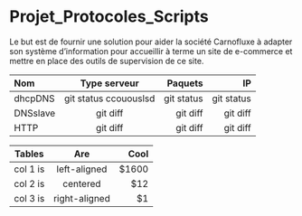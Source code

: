 ﻿
# Projet_Protocoles_Scripts
Le but est de  fournir une solution pour aider la société Carnofluxe à adapter son système d’information pour accueillir à terme un site de e-commerce et mettre en place des outils de supervision de ce site.




| Nom | Type serveur | Paquets | IP |
| :---         |     :---:      |          ---: |          ---: |
| dhcpDNS   | git status ccououslsd     | git status    | git status    |
| DNSslave     | git diff       | git diff      | git diff      |
| HTTP     | git diff       | git diff      | git diff      |

| Tables 	| Are 	| Cool 	|
|----------	|:-------------:	|------:	|
| col 1 is 	| left-aligned 	| $1600 	|
| col 2 is 	| centered 	| $12 	|
| col 3 is 	| right-aligned 	| $1 	|
